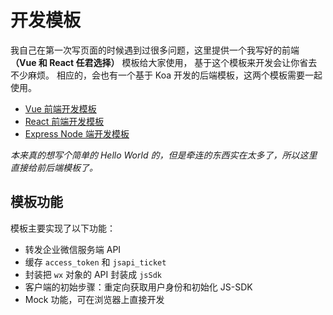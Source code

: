 # 开发模板

我自己在第一次写页面的时候遇到过很多问题，这里提供一个我写好的前端 **（Vue 和 React 任君选择）** 模板给大家使用，
基于这个模板来开发会让你省去不少麻烦。
相应的，会也有一个基于 Koa 开发的后端模板，这两个模板需要一起使用。

* [Vue 前端开发模板](https://github.com/wecom-sidebar/wecom-sidebar-vue-tpl)
* [React 前端开发模板](https://github.com/wecom-sidebar/wecom-sidebar-react-tpl)
* [Express Node 端开发模板](https://github.com/wecom-sidebar/wecom-sidebar-express-tpl)

*本来真的想写个简单的 Hello World 的，但是牵连的东西实在太多了，所以这里直接给前后端模板了。*

## 模板功能

模板主要实现了以下功能：

* 转发企业微信服务端 API
* 缓存 `access_token` 和 `jsapi_ticket`
* 封装把 `wx` 对象的 API 封装成 `jsSdk`
* 客户端的初始步骤：重定向获取用户身份和初始化 JS-SDK
* Mock 功能，可在浏览器上直接开发
